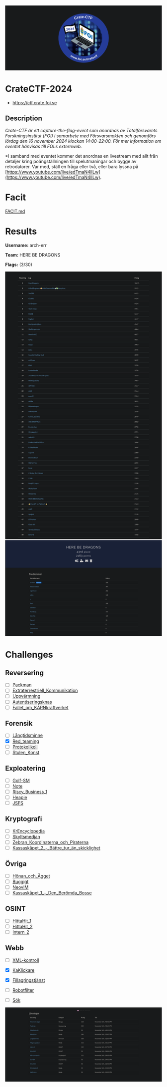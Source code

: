 ![logo](assets/logo.png)

# CrateCTF-2024
- https://ctf.crate.foi.se

## Description
*Crate-CTF är ett capture-the-flag-event som anordnas av Totalförsvarets Forskningsinstitut (FOI) i samarbete med Försvarsmakten och genomförs lördag den 16 november 2024 klockan 14:00-22:00. För mer information om eventet hänvisas till FOI:s externweb.*

*I samband med eventet kommer det anordnas en livestream med allt från detaljer kring poängställningen till spelutmaningar och bygge av retrodatorer. Var med, ställ en fråga eller två, eller bara lyssna på [https://www.youtube.com/live/edTmaN4lILw](https://www.youtube.com/live/edTmaN4lILw).

# Facit
[FACIT.md](FACIT.md)

# Results
**Username:** arch-err

**Team:** HERE BE DRAGONS


**Flags:** (3/30)

![ ](assets/top50.png)
![ ](assets/team-score.png)


# Challenges

## Reversering
- [ ] [Packman](challenges/Packman)
- [ ] [Extraterrestriell_Kommunikation](challenges/Extraterrestriell_Kommunikation)
- [ ] [Uppvärmning](challenges/Uppvärmning)
- [ ] [Autentiseringsknas](challenges/Autentiseringsknas)
- [ ] [Fallet_om_KÄRNkraftverket](challenges/Fallet_om_KÄRNkraftverket)

## Forensik
- [ ] [Långtidsminne](challenges/Långtidsminne)
- [x] [Red_teaming](challenges/Red_teaming)
- [ ] [Protokollkoll](challenges/Protokollkoll)
- [ ] [Stulen_Konst](challenges/Stulen_Konst)

## Exploatering
- [ ] [Golf-SM](challenges/Golf-SM)
- [ ] [Note](challenges/Note)
- [ ] [Riscy_Business_1](challenges/Riscy_Business_1)
- [ ] [Heapie](challenges/Heapie)
- [ ] [JSFS](challenges/JSFS)

## Kryptografi
- [ ] [KrEncyclopedia](challenges/KrEncyclopedia)
- [ ] [Skyltsmedjan](challenges/Skyltsmedjan)
- [ ] [Zebran_Koordinaterna_och_Piraterna](challenges/Zebran_Koordinaterna_och_Piraterna)
- [ ] [Kassaskåpet_2_-_Bättre_tur_än_skicklighet](challenges/Kassaskåpet_2_-_Bättre_tur_än_skicklighet)

## Övriga
- [ ] [Hönan_och_Ägget](challenges/Hönan_och_Ägget)
- [ ] [Buggigt](challenges/Buggigt)
- [ ] [NeovIM](challenges/NeovIM)
- [ ] [Kassaskåpet_1_-_Den_Berömda_Bosse](challenges/Kassaskåpet_1_-_Den_Berömda_Bosse)

## OSINT
- [ ] [HittaHit_1](challenges/HittaHit_1)
- [ ] [HittaHit_2](challenges/HittaHit_2)
- [ ] [Intern_2](challenges/Intern_2)

## Webb
- [ ] [XML-kontroll](challenges/XML-kontroll)
- [x] [KaKlickare](challenges/KaKlickare)
- [x] [Fillagringstjänst](challenges/Fillagringstjänst)
- [ ] [Robotfilter](challenges/Robotfilter)
- [ ] [Sök](challenges/Sök)


![ ](assets/solves.png)
